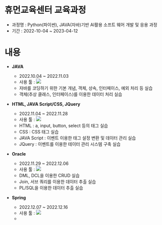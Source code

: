 # 휴먼교육센터 교육과정

- 과정명 : Python(파이썬), JAVA(자바)기반 AI활용 소프트 웨어 개발 및 응용 과정
- 기간 : 2022-10-04 ~ 2023-04-12

# 내용
- <b>JAVA</b>
    - 2022.10.04 ~ 2022.11.03
    - 사용 툴 : <img src="https://img.shields.io/badge/Eclipse IDE-2C2255?style=flat&logo=Eclipse IDE&logoColor=white"/>
    - 자바를 코딩하기 위한 기본 개념, 객체, 상속, 인터페이스, 예외 처리 등 실습
    - 객체(추상 클래스, 인터페이스)를 이용한 데이터 처리 실습

- <b>HTML, JAVA Script/CSS, JQuery</b>
    - 2022.11.04 ~ 2022.11.28
    - 사용 툴 : <img src="https://img.shields.io/badge/Visual Studio Code-5C2D91?style=flat&logo=Visual Studio Code&logoColor=white"/>
    - HTML : a, input, button, select 등의 태그 실습
    - CSS : CSS 태그 실습
    - JAVA Script : 이벤트 이용한 태그 설정 변환 및 데이터 관리 실습
    - JQuery : 이벤트를 이용한 테이터 관리 시스템 구축 실습
    
- <b>Oracle</b>
    - 2022.11.29 ~ 2022.12.06
    - 사용 툴 : <img src="https://img.shields.io/badge/Oracle-F80000?style=flat&logo=Oracle&logoColor=white"/>
    - DML, DCL을 이용한 CRUD 실습
    - Join, 서브 쿼리를 이용한 데이터 추출 실습
    - PL/SQL을 이용한 데이터 추출 실습

- <b>Spring</b>
    - 2022.12.07 ~ 2022.12.16
    - 사용 툴 : <img src="https://img.shields.io/badge/Eclipse IDE-2C2255?style=flat&logo=Eclipse IDE&logoColor=white"/>
    - 